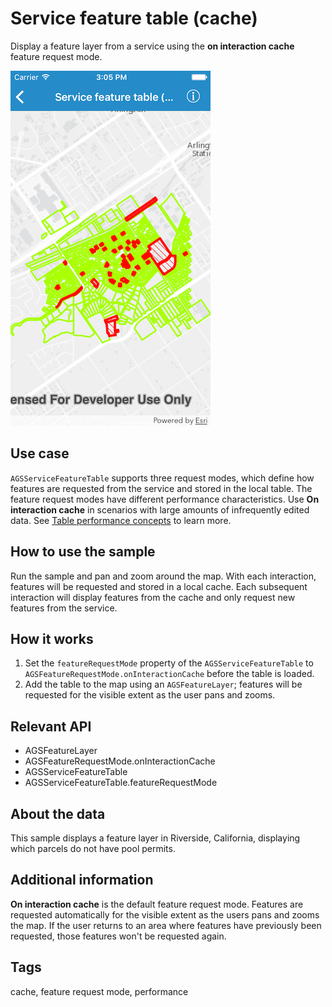 # Service feature table (cache)

Display a feature layer from a service using the **on interaction cache** feature request mode.

![Service feature table (cache) sample](service-feature-table-cache.png)

## Use case

`AGSServiceFeatureTable` supports three request modes, which define how features are requested from the service and stored in the local table. The feature request modes have different performance characteristics. Use **On interaction cache** in scenarios with large amounts of infrequently edited data. See [Table performance concepts](https://developers.arcgis.com/net/latest/wpf/guide/layers.htm#ESRI_SECTION1_40F10593308A4718971C9A8F5FB9EC7D) to learn more.

## How to use the sample

Run the sample and pan and zoom around the map. With each interaction, features will be requested and stored in a local cache. Each subsequent interaction will display features from the cache and only request new features from the service.

## How it works

1. Set the `featureRequestMode` property of the `AGSServiceFeatureTable` to `AGSFeatureRequestMode.onInteractionCache` before the table is loaded.
2. Add the table to the map using an `AGSFeatureLayer`; features will be requested for the visible extent as the user pans and zooms.

## Relevant API

* AGSFeatureLayer
* AGSFeatureRequestMode.onInteractionCache
* AGSServiceFeatureTable
* AGSServiceFeatureTable.featureRequestMode

## About the data

This sample displays a feature layer in Riverside, California, displaying which parcels do not have pool permits. 

## Additional information

**On interaction cache** is the default feature request mode. Features are requested automatically for the visible extent as the users pans and zooms the map. If the user returns to an area where features have previously been requested, those features won't be requested again.

## Tags

cache, feature request mode, performance
